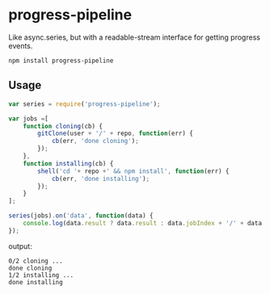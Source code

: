 progress-pipeline
===
Like async.series, but with a readable-stream interface for getting progress events.

```
npm install progress-pipeline
```

Usage
---
``` javascript
var series = require('progress-pipeline');

var jobs =[
    function cloning(cb) {
        gitClone(user + '/' + repo, function(err) {
            cb(err, 'done cloning');
        });
    },
    function installing(cb) {
        shell('cd '+ repo +' && npm install', function(err) {
            cb(err, 'done installing');
        });
    }
];

series(jobs).on('data', function(data) {
    console.log(data.result ? data.result : data.jobIndex + '/' + data.totalJobs + data.job.name + ' ...');
});
```

output:
```
0/2 cloning ...
done cloning
1/2 installing ...
done installing
```
